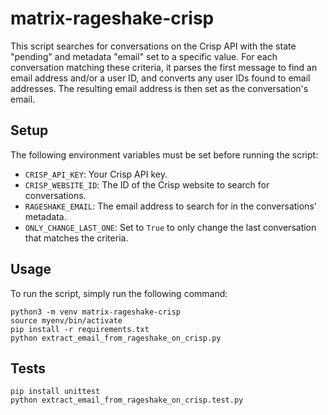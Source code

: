 # matrix-rageshake-crisp

This script searches for conversations on the Crisp API with the state "pending" and metadata "email" set to a specific value. For each conversation matching these criteria, it parses the first message to find an email address and/or a user ID, and converts any user IDs found to email addresses. The resulting email address is then set as the conversation's email.

## Setup

The following environment variables must be set before running the script:

- `CRISP_API_KEY`: Your Crisp API key.
- `CRISP_WEBSITE_ID`: The ID of the Crisp website to search for conversations.
- `RAGESHAKE_EMAIL`: The email address to search for in the conversations' metadata.
- `ONLY_CHANGE_LAST_ONE`: Set to `True` to only change the last conversation that matches the criteria.

## Usage

To run the script, simply run the following command:
```
python3 -m venv matrix-rageshake-crisp
source myenv/bin/activate
pip install -r requirements.txt
python extract_email_from_rageshake_on_crisp.py
```

## Tests

```
pip install unittest
python extract_email_from_rageshake_on_crisp.test.py
```


